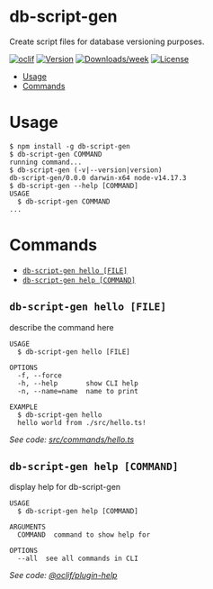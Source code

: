 db-script-gen
=============

Create script files for database versioning purposes.

[![oclif](https://img.shields.io/badge/cli-oclif-brightgreen.svg)](https://oclif.io)
[![Version](https://img.shields.io/npm/v/db-script-gen.svg)](https://npmjs.org/package/db-script-gen)
[![Downloads/week](https://img.shields.io/npm/dw/db-script-gen.svg)](https://npmjs.org/package/db-script-gen)
[![License](https://img.shields.io/npm/l/db-script-gen.svg)](https://github.com/yehudamakarov/db-script-gen/blob/master/package.json)

<!-- toc -->
* [Usage](#usage)
* [Commands](#commands)
<!-- tocstop -->
# Usage
<!-- usage -->
```sh-session
$ npm install -g db-script-gen
$ db-script-gen COMMAND
running command...
$ db-script-gen (-v|--version|version)
db-script-gen/0.0.0 darwin-x64 node-v14.17.3
$ db-script-gen --help [COMMAND]
USAGE
  $ db-script-gen COMMAND
...
```
<!-- usagestop -->
# Commands
<!-- commands -->
* [`db-script-gen hello [FILE]`](#db-script-gen-hello-file)
* [`db-script-gen help [COMMAND]`](#db-script-gen-help-command)

## `db-script-gen hello [FILE]`

describe the command here

```
USAGE
  $ db-script-gen hello [FILE]

OPTIONS
  -f, --force
  -h, --help       show CLI help
  -n, --name=name  name to print

EXAMPLE
  $ db-script-gen hello
  hello world from ./src/hello.ts!
```

_See code: [src/commands/hello.ts](https://github.com/yehudamakarov/db-script-gen/blob/v0.0.0/src/commands/hello.ts)_

## `db-script-gen help [COMMAND]`

display help for db-script-gen

```
USAGE
  $ db-script-gen help [COMMAND]

ARGUMENTS
  COMMAND  command to show help for

OPTIONS
  --all  see all commands in CLI
```

_See code: [@oclif/plugin-help](https://github.com/oclif/plugin-help/blob/v3.2.2/src/commands/help.ts)_
<!-- commandsstop -->

